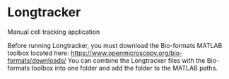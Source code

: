 # Longtracker
Manual cell tracking application

Before running Longtracker, you must download the Bio-formats MATLAB toolbox located here: https://www.openmicroscopy.org/bio-formats/downloads/
You can combine the Longtracker files with the Bio-formats toolbox into one folder and add the folder to the MATLAB paths.
